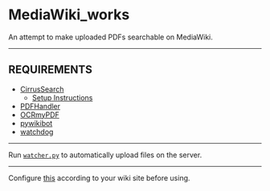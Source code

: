 # MediaWiki_works
An attempt to make uploaded PDFs searchable on MediaWiki.

----

## REQUIREMENTS
- [CirrusSearch](https://www.mediawiki.org/wiki/Extension:CirrusSearch)
  - [Setup Instructions](https://github.com/wikimedia/mediawiki-extensions-CirrusSearch)
- [PDFHandler](https://www.mediawiki.org/wiki/Extension:PdfHandler)
- [OCRmyPDF](https://pypi.org/project/ocrmypdf/)
- [pywikibot](https://github.com/wikimedia/pywikibot)
- [watchdog](https://pypi.org/project/watchdog/)

---

Run [```watcher.py```](watcher.py) to automatically upload files on the server.

---

Configure [this](https://github.com/HappyBravo/MediaWiki_works/blob/main/MW_pybot.py#L36) according to your wiki site before using.
